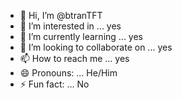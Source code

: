 - 👋 Hi, I’m @btranTFT
- 👀 I’m interested in ... yes
- 🌱 I’m currently learning ... yes
- 💞️ I’m looking to collaborate on ... yes
- 📫 How to reach me ... yes
- 😄 Pronouns: ... He/Him
- ⚡ Fun fact: ... No

<!---
btranTFT/btranTFT is a ✨ special ✨ repository because its `README.md` (this file) appears on your GitHub profile.
You can click the Preview link to take a look at your changes.
--->
